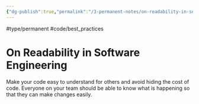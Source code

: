 ```yaml
---
{"dg-publish":true,"permalink":"/3-permanent-notes/on-readability-in-software-engineering/","created":"2023-07-28T07:52:08.853-05:00","updated":"2023-08-17T10:15:44.288-05:00"}
---
```


#type/permanent #code/best_practices 

# On Readability in Software Engineering

Make your code easy to understand for others and avoid hiding the cost of code. Everyone on your team should be able to know what is happening so that they can make changes easily. 